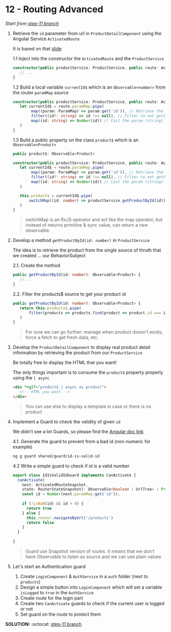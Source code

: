 # 12 - Routing Advanced
  
*Start from [step-11 branch](https://github.com/mazero/angular-course-app/tree/step-11)*
  
1. Retrieve the `id` parameter from url in `ProductDetailComponent` using the Angular Service `ActivatedRoute`

    It is based on that [slide](https://docs.google.com/presentation/d/1DVvQNV51gI9GVqL22PNTqEtUmnbHRHT64YrSJYymVdY/edit#slide=id.g3b9169bdfa_0_151)
    
    1.1 Inject into the constructor the `ActivatedRoute` and the `ProductService`
    
    ```ts
    constructor(public productService: ProductService, public route: ActivatedRoute) {
       // ...
    }
    ```
    
    1.2 Build a local variable `currentId$` which is an `Observable<number>` from the router `paramMap` source
    
    ```ts
    constructor(public productService: ProductService, public route: ActivatedRoute) {
       let currentId$ = route.paramMap.pipe(
            map((param: ParamMap) => param.get('id')), // Retrieve the param with key 'id'
            filter((id?: string) => id !== null), // Filter to not getting null value
            map((id: string) => Number(id)) // Cast the param (string) into a number
       )
    }
    ```
    
    1.3 Build a public property on the class `product$` which is an `Observable<Product>`
    
    ```ts
    public product$: Observable<Product>
    
    constructor(public productService: ProductService, public route: ActivatedRoute) {
       let currentId$ = route.paramMap.pipe(
            map((param: ParamMap) => param.get('id')), // Retrieve the param with key 'id'
            filter((id?: string) => id !== null), // Filter to not getting null value
            map((id: string) => Number(id)) // Cast the param (string) into a number
       )
   
       this.product$ = currentId$.pipe(
           switchMap((id: number) => productService.getProductById(id)) // productService.getProductById doesn't exists, we'll create it next
       )
    }
    ```
   
   > switchMap is an RxJS operator and act like the map operator, but instead of returns primitive & sync value, can return a new observable.
   
2. Develop a method `getProductById(id: number)` in `ProductService`

    The idea is to retrieve the product from the single source of thruth that we created ... our BehaviorSubject
    
    2.1. Create the method
    
    ```ts
    public getProductById(id: number): Observable<Product> {
       //...
    }
    ```
   
    2.2. Filter the products$ source to get your product id
    
    ```ts
    public getProductById(id: number): Observable<Product> {
       return this.products$.pipe(
           filter(products => products.find(product => product.id === id))
       )
    }
    ```
   
   > For sure we can go further: manage when product doesn't exists, force a fetch to get fresh data, etc.

3. Develop the `ProductDetailComponent` to display real product detail information by retrieving the product from our `ProductService`

    Be totally free to display the HTML that you want!
    
    The only things important is to consume the `product$` property properly using the `| async`
    
    ```html
    <div *ngIf="product$ | async as product">
       <!-- HTML you want -->
    </div>
    ``` 
    
    > You can use else to display a template in case or there is no product

4. Implement a Guard to check the validity of given `id`

    We didn't see a lot Guards, so please find the [Angular doc link](https://angular.io/guide/router#milestone-5-route-guards)
    
    4.1. Generate the guard to prevent from a bad id (non-numeric for example)
    
    ```bash
    ng g guard shared/guard/id-is-valid-id
    ```
   
    4.2 Write a simple guard to check if id is a valid number
    
    ```ts
    export class IdIsValidIdGuard implements CanActivate {
      canActivate(
        next: ActivatedRouteSnapshot,
        state: RouterStateSnapshot): Observable<boolean | UrlTree> | Promise<boolean | UrlTree> | boolean | UrlTree {
        const id = Number(next.paramMap.get('id'));
            
        if (!isNaN(id) && id > 0) {
          return true
        } else {
          this.router.navigateByUrl('/products')
          return false
        }
      }
      
    }
    ```
   
   > Guard use Snapshot version of routes. It means that we don't have Observable to listen as source and we can use plain values

5. Let's start an Authentication guard

    1. Create `LoginComponent` & `AuthService` in a `auth` folder (next to `products`)
    2. Design a simple button into `LoginComponent` which will set a variable `isLogged` to `true` in the `AuthService`
    3. Create route for the login part
    4. Create two `CanActivate`  guards to check if the current user is logged or not
    5. Set guard on the route to protect them

**SOLUTION:** :octocat: [step-11 branch](https://github.com/mazero/angular-course-app/pull/8)
